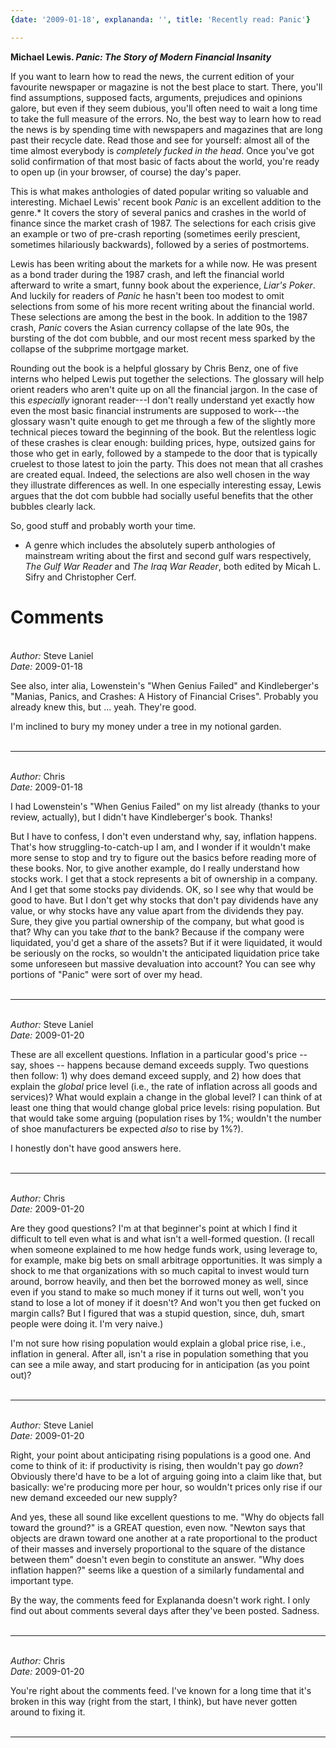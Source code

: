 ```yaml
---
{date: '2009-01-18', explananda: '', title: 'Recently read: Panic'}

---
```

<strong>Michael Lewis.  <em>Panic: The Story of Modern Financial Insanity</em></strong>

If you want to learn how to read the news, the current edition of your favourite newspaper or magazine is not the best place to start.  There, you'll find assumptions, supposed facts, arguments, prejudices and opinions galore, but even if they seem dubious, you'll often need to wait a long time to take the full measure of the errors.  No, the best way to learn how to read the news is by spending time with newspapers and magazines that are long past their recycle date.  Read those and see for yourself: almost all of the time almost everybody is <em>completely fucked in the head</em>.  Once you've got solid confirmation of that most basic of facts about the world, you're ready to open up (in your browser, of course) the day's paper.  

This is what makes anthologies of dated popular writing so valuable and interesting.  Michael Lewis' recent book <em>Panic</em> is an excellent addition to the genre.*  It covers the story of several panics and crashes in the world of finance since the market crash of 1987.  The selections for each crisis give an example or two of pre-crash reporting (sometimes eerily prescient, sometimes hilariously backwards), followed by a series of postmortems.  

Lewis has been writing about the markets for a while now.  He was present as a bond trader during the 1987 crash, and left the financial world afterward to write a smart, funny book about the experience, <em>Liar's Poker</em>.  And luckily for readers of <em>Panic</em> he hasn't been too modest to omit selections from some of his more recent writing about the financial world.  These selections are among the best in the book.  In addition to the 1987 crash, <em>Panic</em> covers the Asian currency collapse of the late 90s, the bursting of the dot com bubble, and our most recent mess sparked by the collapse of the subprime mortgage market.  

Rounding out the book is a helpful glossary by Chris Benz, one of five interns who helped Lewis put together the selections.  The glossary will help orient readers who aren't quite up on all the financial jargon.  In the case of this <em>especially</em> ignorant reader---I don't really understand yet exactly how even the most basic financial instruments are supposed to work---the glossary wasn't quite enough to get me through a few of the slightly more technical pieces toward the beginning of the book.  But the relentless logic of these crashes is clear enough: building prices, hype, outsized gains for those who get in early, followed by a stampede to the door that is typically cruelest to those latest to join the party.  This does not mean that all crashes are created equal.  Indeed, the selections are also well chosen in the way they illustrate differences as well.  In one especially interesting essay, Lewis argues that the dot com bubble had socially useful benefits that the other bubbles clearly lack.  

So, good stuff and probably worth your time.

* A genre which includes the absolutely superb anthologies of mainstream writing about the first and second gulf wars respectively, <em>The Gulf War Reader</em> and <em>The Iraq War Reader</em>, both edited by Micah L. Sifry and Christopher Cerf.  


<h1>Comments</h1>


<br/>
<em>Author:</em> Steve Laniel
<br/><em>Date:</em> 2009-01-18

See also, inter alia, Lowenstein's "When Genius Failed" and Kindleberger's "Manias, Panics, and Crashes: A History of Financial Crises". Probably you already knew this, but ... yeah. They're good.

I'm inclined to bury my money under a tree in my notional garden.
<br/>
<br/>

*******************************************************************************



<br/>
<em>Author:</em> Chris
<br/><em>Date:</em> 2009-01-18

I had Lowenstein's "When Genius Failed" on my list already (thanks to your review, actually), but I didn't have Kindleberger's book.  Thanks!  

But I have to confess, I don't even understand why, say, inflation happens.  That's how struggling-to-catch-up I am, and I wonder if it wouldn't make more sense to stop and try to figure out the basics before reading more of these books.  Nor, to give another example, do I really understand how stocks work.  I get that a stock represents a bit of ownership in a company.  And I get that some stocks pay dividends.  OK, so I see why that would be good to have.  But I don't get why stocks that don't pay dividends have any value, or why stocks have any value apart from the dividends they pay.  Sure, they give you partial ownership of the company, but what good is that?  Why can you take <em>that</em> to the bank?  Because if the company were liquidated, you'd get a share of the assets?  But if it were liquidated, it would be seriously on the rocks, so wouldn't the anticipated liquidation price take some unforeseen but massive devaluation into account?  You can see why portions of "Panic" were sort of over my head.
<br/>
<br/>

*******************************************************************************



<br/>
<em>Author:</em> Steve Laniel
<br/><em>Date:</em> 2009-01-20

These are all excellent questions. Inflation in a particular good's price -- say, shoes -- happens because demand exceeds supply. Two questions then follow: 1) why does demand exceed supply, and 2) how does that explain the *global* price level (i.e., the rate of inflation across all goods and services)? What would explain a change in the global level? I can think of at least one thing that would change global price levels: rising population. But that would take some arguing (population rises by 1%; wouldn't the number of shoe manufacturers be expected *also* to rise by 1%?).

I honestly don't have good answers here.
<br/>
<br/>

*******************************************************************************



<br/>
<em>Author:</em> Chris
<br/><em>Date:</em> 2009-01-20

Are they good questions?  I'm at that beginner's point at which I find it difficult to tell even what is and what isn't a well-formed question.  (I recall when someone explained to me how hedge funds work, using leverage to, for example, make big bets on small arbitrage opportunities.  It was simply a shock to me that organizations with so much capital to invest would turn around, borrow heavily, and then bet the borrowed money as well, since even if you stand to make so much money if it turns out well, won't you stand to lose a lot of money if it doesn't?  And won't you then get fucked on margin calls?  But I figured that was a stupid question, since, duh, smart people were doing it.  I'm very naive.)

I'm not sure how rising population would explain a global price rise, i.e., inflation in general.  After all, isn't a rise in population something that you can see a mile away, and start producing for in anticipation (as you point out)?
<br/>
<br/>

*******************************************************************************



<br/>
<em>Author:</em> Steve Laniel
<br/><em>Date:</em> 2009-01-20

Right, your point about anticipating rising populations is a good one. And come to think of it: if productivity is rising, then wouldn't pay go *down*? Obviously there'd have to be a lot of arguing going into a claim like that, but basically: we're producing more per hour, so wouldn't prices only rise if our new demand exceeded our new supply?

And yes, these all sound like excellent questions to me. "Why do objects fall toward the ground?" is a GREAT question, even now. "Newton says that objects are drawn toward one another at a rate proportional to the product of their masses and inversely proportional to the square of the distance between them" doesn't even begin to constitute an answer. "Why does inflation happen?" seems like a question of a similarly fundamental and important type.

By the way, the comments feed for Explananda doesn't work right. I only find out about comments several days after they've been posted. Sadness.
<br/>
<br/>

*******************************************************************************



<br/>
<em>Author:</em> Chris
<br/><em>Date:</em> 2009-01-20

You're right about the comments feed.  I've known for a long time that it's broken in this way (right from the start, I think), but have never gotten around to fixing it.
<br/>
<br/>

*******************************************************************************

